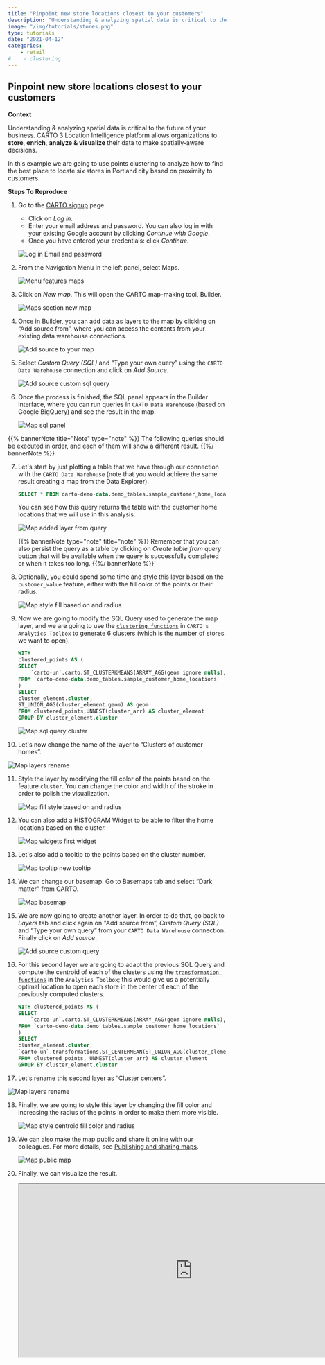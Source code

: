 ```yaml
---
title: "Pinpoint new store locations closest to your customers"
description: "Understanding & analyzing spatial data is critical to the future of your business. CARTO 3 Location Intelligence platform allows organizations to store, enrich,analyze & visualize their data to make spatially-aware decisions. In this example we are going to use points clustering to analyze how to find the best place to locate six stores in Portland city based on proximity to customers."
image: "/img/tutorials/stores.png"
type: tutorials
date: "2021-04-12"
categories:
    - retail
#    - clustering
---
```

## Pinpoint new store locations closest to your customers 

**Context**

Understanding & analyzing spatial data is critical to the future of your business. CARTO 3 Location Intelligence platform allows organizations to **store**, **enrich**, **analyze & visualize** their data to make spatially-aware decisions.
<!-- This dataset is provided by CARTO, and it includes a list of customer home locations that we will use in this analysis.
 -->
In this example we are going to use points clustering to analyze how to find the best place to locate six stores in Portland city based on proximity to customers.

**Steps To Reproduce** 

1. Go to the <a href="http://app.carto.com/signup" target="_blank">CARTO signup</a> page.
   - Click on *Log in*.
   - Enter your email address and password. You can also log in with your existing Google account by clicking *Continue with Google*.
   - Once you have entered your credentials: click *Continue*.

   ![Log in Email and password](/img/cloud-native-workspace/get-started/login.png)

2. From the Navigation Menu in the left panel, select Maps. 

   ![Menu features maps](/img/cloud-native-workspace/tutorials/tutorial5_the_menu_features_maps.png)

3. Click on *New map*. This will open the CARTO map-making tool, Builder.

    ![Maps section new map](/img/cloud-native-workspace/tutorials/tutorial5_maps_new_map.png)

4. Once in Builder, you can add data as layers to the map by clicking on “Add source from”, where you can access the contents from your existing data warehouse connections.

    ![Add source to your map](/img/cloud-native-workspace/tutorials/tutorial5_add_source_to_your_map.png)

5. Select *Custom Query (SQL)* and “Type your own query” using the `CARTO Data Warehouse` connection and click on *Add Source*.

    ![Add source custom sql query](/img/cloud-native-workspace/tutorials/tutorial5_add_source_custom_sql_query.png)

6. Once the process is finished, the SQL panel appears in the Builder interface, where you can run queries in `CARTO Data Warehouse` (based on Google BigQuery) and see the result in the map. 

    ![Map sql panel](/img/cloud-native-workspace/tutorials/tutorial5_map_sql_editor.png)

{{% bannerNote title="Note" type="note" %}}
   The following queries should be executed in order, and each of them will show a different result.
{{%/ bannerNote %}} 

7. Let's start by just plotting a table that we have through our connection with the `CARTO Data Warehouse` (note that you would achieve the same result creating a map from the Data Explorer).

    ```sql
    SELECT * FROM carto-demo-data.demo_tables.sample_customer_home_locations
    ```
    You can see how this query returns the table with the customer home locations that we will use in this analysis.

   ![Map added layer from query](/img/cloud-native-workspace/tutorials/tutorial5_map_layer_from_query.png)

   {{% bannerNote type="note" title="note" %}}
Remember that you can also persist the query as a table by clicking on *Create table from query* button that will be available when the query is successfully completed or when it takes too long. 
{{%/ bannerNote %}}

8. Optionally, you could spend some time and style this layer based on the `customer_value` feature, either with the fill color of the points or their radius.

    ![Map style fill based on and radius](/img/cloud-native-workspace/tutorials/tutorial5_map_layer_style.png)

9. Now we are going to modify the SQL Query used to generate the map layer, and we are going to use the  [`clustering functions`](/analytics-toolbox-bq/sql-reference/clustering/) 
in `CARTO's Analytics Toolbox` to generate 6 clusters (which is the number of stores we want to open).

    ```sql
    WITH
    clustered_points AS (
    SELECT
        `carto-un`.carto.ST_CLUSTERKMEANS(ARRAY_AGG(geom ignore nulls), 6) AS cluster_arr
    FROM `carto-demo-data.demo_tables.sample_customer_home_locations`
    )
    SELECT
    cluster_element.cluster,
    ST_UNION_AGG(cluster_element.geom) AS geom
    FROM clustered_points,UNNEST(cluster_arr) AS cluster_element 
    GROUP BY cluster_element.cluster
    ```

    ![Map sql query cluster](/img/cloud-native-workspace/tutorials/tutorial5_map_sql_query_cluster.png)

    <!-- ![Map sql query cluster](/img/cloud-native-workspace/tutorials/tutorial5_map_sql_query_clustering.png) -->

10. Let's now change the name of the layer to “Clusters of customer homes”.

   ![Map layers rename](/img/cloud-native-workspace/tutorials/tutorial5_map_layer_rename.png)

11. Style the layer by modifying the fill color of the points based on the feature `cluster`. You can change the color and width of the stroke in order to polish the visualization. 

    ![Map fill style based on and radius](/img/cloud-native-workspace/tutorials/tutorial5_map_cluster_layer_second_style.png)

12. You can also add a HISTOGRAM Widget to be able to filter the home locations based on the cluster.

    ![Map widgets first widget](/img/cloud-native-workspace/tutorials/tutorial5_map_add_histogram_widget.png)

13. Let's also add a tooltip to the points based on the cluster number.

    ![Map tooltip new tooltip](/img/cloud-native-workspace/tutorials/tutorial5_map_show_tooltip.png)

14. We can change our basemap. Go to Basemaps tab and select “Dark matter” from CARTO.

    ![Map basemap](/img/cloud-native-workspace/tutorials/tutorial5_map_basemap_dark_carto.png)

15. We are now going to create another layer. In order to do that, go back to *Layers* tab and click again on "Add source from”, *Custom Query (SQL)* and “Type your own query” from your `CARTO Data Warehouse` connection. Finally click on *Add source*.

    ![Add source custom query](/img/cloud-native-workspace/tutorials/tutorial5_map_second_layer_from_query.png)

16. For this second layer we are going to adapt the previous SQL Query and compute the centroid of each of the clusters using the [`transformation functions`](/analytics-toolbox-bq/sql-reference/transformations/) 
in the `Analytics Toolbox`; this would give us a potentially optimal location to open each store in the center of each of the previously computed clusters.

    ```sql
    WITH clustered_points AS (
    SELECT 
        `carto-un`.carto.ST_CLUSTERKMEANS(ARRAY_AGG(geom ignore nulls), 6) AS cluster_arr
    FROM `carto-demo-data.demo_tables.sample_customer_home_locations`
    )
    SELECT 
    cluster_element.cluster, 
    `carto-un`.transformations.ST_CENTERMEAN(ST_UNION_AGG(cluster_element.geom)) AS geom 
    FROM clustered_points, UNNEST(cluster_arr) AS cluster_element 
    GROUP BY cluster_element.cluster
    ```

17. Let's rename this second layer as “Cluster centers”.

   ![Map layers rename](/img/cloud-native-workspace/tutorials/tutorial5_map_second_layer_rename.png)

18. Finally, we are going to style this layer by changing the fill color and increasing the radius of the points in order to make them more visible.

    ![Map style centroid fill color and radius](/img/cloud-native-workspace/tutorials/tutorial5_map_centroid_layer_style.png)

19. We can also make the map public and share it online with our colleagues. For more details, see [Publishing and sharing maps](../../maps/publishing-and-sharing-maps).

    ![Map public map](/img/cloud-native-workspace/tutorials/tutorial5_map_public_map_options.png)

20. Finally, we can visualize the result.

    <iframe width="800px" height="400px" src="https://gcp-us-east1.app.carto.com/map/f200c994-3b02-4bc0-b0c0-0199c928833f"></iframe>
